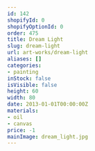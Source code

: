 ```yaml
---
id: 142
shopifyId: 0
shopifyOptionId: 0
order: 475
title: Dream Light
slug: dream-light
url: art-works/dream-light
aliases: []
categories:
- painting
inStock: false
isVisible: false
height: 60
width: 80
date: 2013-01-01T00:00:00Z
materials:
- oil
- canvas
price: -1
mainImage: dream_light.jpg
---
```

